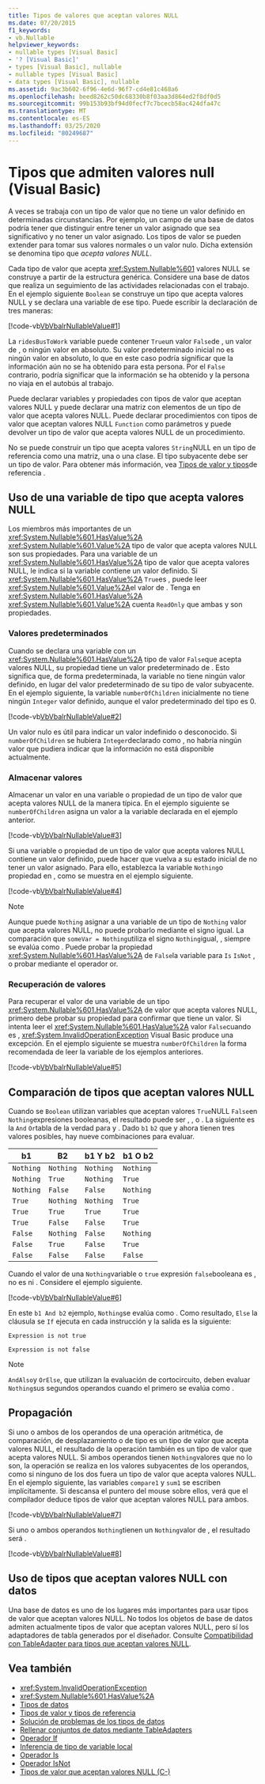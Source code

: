 ```yaml
---
title: Tipos de valores que aceptan valores NULL
ms.date: 07/20/2015
f1_keywords:
- vb.Nullable
helpviewer_keywords:
- nullable types [Visual Basic]
- '? [Visual Basic]'
- types [Visual Basic], nullable
- nullable types [Visual Basic]
- data types [Visual Basic], nullable
ms.assetid: 9ac3b602-6f96-4e6d-96f7-cd4e81c468a6
ms.openlocfilehash: beed8262c50dc68330b8f03aa3d864ed2f8df0d5
ms.sourcegitcommit: 99b153b93bf94d0fecf7c7bcecb58ac424dfa47c
ms.translationtype: MT
ms.contentlocale: es-ES
ms.lasthandoff: 03/25/2020
ms.locfileid: "80249687"
---
```

# <a name="nullable-value-types-visual-basic"></a>Tipos que admiten valores null (Visual Basic)

A veces se trabaja con un tipo de valor que no tiene un valor definido en determinadas circunstancias. Por ejemplo, un campo de una base de datos podría tener que distinguir entre tener un valor asignado que sea significativo y no tener un valor asignado. Los tipos de valor se pueden extender para tomar sus valores normales o un valor nulo. Dicha extensión se denomina tipo que *acepta valores NULL*.

Cada tipo de valor que acepta <xref:System.Nullable%601> valores NULL se construye a partir de la estructura genérica. Considere una base de datos que realiza un seguimiento de las actividades relacionadas con el trabajo. En el ejemplo siguiente `Boolean` se construye un tipo que acepta valores NULL y se declara una variable de ese tipo. Puede escribir la declaración de tres maneras:

[!code-vb[VbVbalrNullableValue#1](../../../../../samples/snippets/visualbasic/VS_Snippets_VBCSharp/VbVbalrNullableValue/VB/Class1.vb#1)]

La `ridesBusToWork` variable puede contener `True`un valor `False`de , un valor de , o ningún valor en absoluto. Su valor predeterminado inicial no es ningún valor en absoluto, lo que en este caso podría significar que la información aún no se ha obtenido para esta persona. Por el `False` contrario, podría significar que la información se ha obtenido y la persona no viaja en el autobús al trabajo.

Puede declarar variables y propiedades con tipos de valor que aceptan valores NULL y puede declarar una matriz con elementos de un tipo de valor que acepta valores NULL. Puede declarar procedimientos con tipos de valor que aceptan valores NULL `Function` como parámetros y puede devolver un tipo de valor que acepta valores NULL de un procedimiento.

No se puede construir un tipo que acepta valores `String`NULL en un tipo de referencia como una matriz, una o una clase. El tipo subyacente debe ser un tipo de valor. Para obtener más información, vea [Tipos de valor y tipos](value-types-and-reference-types.md)de referencia .

## <a name="using-a-nullable-type-variable"></a>Uso de una variable de tipo que acepta valores NULL

Los miembros más importantes de un <xref:System.Nullable%601.HasValue%2A> <xref:System.Nullable%601.Value%2A> tipo de valor que acepta valores NULL son sus propiedades. Para una variable de un <xref:System.Nullable%601.HasValue%2A> tipo de valor que acepta valores NULL, le indica si la variable contiene un valor definido. Si <xref:System.Nullable%601.HasValue%2A> `True`es , puede leer <xref:System.Nullable%601.Value%2A>el valor de . Tenga en <xref:System.Nullable%601.HasValue%2A> <xref:System.Nullable%601.Value%2A> cuenta `ReadOnly` que ambas y son propiedades.

### <a name="default-values"></a>Valores predeterminados

Cuando se declara una variable con un <xref:System.Nullable%601.HasValue%2A> tipo de valor `False`que acepta valores NULL, su propiedad tiene un valor predeterminado de . Esto significa que, de forma predeterminada, la variable no tiene ningún valor definido, en lugar del valor predeterminado de su tipo de valor subyacente. En el ejemplo siguiente, la variable `numberOfChildren` inicialmente no tiene ningún `Integer` valor definido, aunque el valor predeterminado del tipo es 0.

[!code-vb[VbVbalrNullableValue#2](../../../../../samples/snippets/visualbasic/VS_Snippets_VBCSharp/VbVbalrNullableValue/VB/Class1.vb#2)]

Un valor nulo es útil para indicar un valor indefinido o desconocido. Si `numberOfChildren` se hubiera `Integer`declarado como , no habría ningún valor que pudiera indicar que la información no está disponible actualmente.

### <a name="storing-values"></a>Almacenar valores

Almacenar un valor en una variable o propiedad de un tipo de valor que acepta valores NULL de la manera típica. En el ejemplo siguiente se `numberOfChildren` asigna un valor a la variable declarada en el ejemplo anterior.

[!code-vb[VbVbalrNullableValue#3](../../../../../samples/snippets/visualbasic/VS_Snippets_VBCSharp/VbVbalrNullableValue/VB/Class1.vb#3)]

Si una variable o propiedad de un tipo de valor que acepta valores NULL contiene un valor definido, puede hacer que vuelva a su estado inicial de no tener un valor asignado. Para ello, establezca la variable `Nothing`o propiedad en , como se muestra en el ejemplo siguiente.

[!code-vb[VbVbalrNullableValue#4](../../../../../samples/snippets/visualbasic/VS_Snippets_VBCSharp/VbVbalrNullableValue/VB/Class1.vb#4)]

> [!NOTE]
> Aunque puede `Nothing` asignar a una variable de un tipo de `Nothing` valor que acepta valores NULL, no puede probarlo mediante el signo igual. La comparación que `someVar = Nothing`utiliza el signo `Nothing`igual, , siempre se evalúa como . Puede probar la propiedad <xref:System.Nullable%601.HasValue%2A> de `False`la variable para `Is` `IsNot` , o probar mediante el operador or.

### <a name="retrieving-values"></a>Recuperación de valores

Para recuperar el valor de una variable de un tipo <xref:System.Nullable%601.HasValue%2A> de valor que acepta valores NULL, primero debe probar su propiedad para confirmar que tiene un valor. Si intenta leer el <xref:System.Nullable%601.HasValue%2A> valor `False`cuando es , <xref:System.InvalidOperationException> Visual Basic produce una excepción. En el ejemplo siguiente se muestra `numberOfChildren` la forma recomendada de leer la variable de los ejemplos anteriores.

[!code-vb[VbVbalrNullableValue#5](../../../../../samples/snippets/visualbasic/VS_Snippets_VBCSharp/VbVbalrNullableValue/VB/Class1.vb#5)]

## <a name="comparing-nullable-types"></a>Comparación de tipos que aceptan valores NULL

Cuando se `Boolean` utilizan variables que aceptan valores `True`NULL `False`en `Nothing`expresiones booleanas, el resultado puede ser , , o . La siguiente es la `And` `Or`tabla de la verdad para y . Dado `b1` `b2` que y ahora tienen tres valores posibles, hay nueve combinaciones para evaluar.

|b1|B2|b1 Y b2|b1 O b2|
|--------|--------|---------------|--------------|
|`Nothing`|`Nothing`|`Nothing`|`Nothing`|
|`Nothing`|`True`|`Nothing`|`True`|
|`Nothing`|`False`|`False`|`Nothing`|
|`True`|`Nothing`|`Nothing`|`True`|
|`True`|`True`|`True`|`True`|
|`True`|`False`|`False`|`True`|
|`False`|`Nothing`|`False`|`Nothing`|
|`False`|`True`|`False`|`True`|
|`False`|`False`|`False`|`False`|

Cuando el valor de una `Nothing`variable o `true` expresión `false`booleana es , no es ni . Considere el ejemplo siguiente.

[!code-vb[VbVbalrNullableValue#6](../../../../../samples/snippets/visualbasic/VS_Snippets_VBCSharp/VbVbalrNullableValue/VB/Class1.vb#6)]

En este `b1 And b2` ejemplo, `Nothing`se evalúa como . Como resultado, `Else` la cláusula se `If` ejecuta en cada instrucción y la salida es la siguiente:

`Expression is not true`

`Expression is not false`

> [!NOTE]
> `AndAlso`y `OrElse`, que utilizan la evaluación de cortocircuito, deben evaluar `Nothing`sus segundos operandos cuando el primero se evalúa como .

## <a name="propagation"></a>Propagación

Si uno o ambos de los operandos de una operación aritmética, de comparación, de desplazamiento o de tipo es un tipo de valor que acepta valores NULL, el resultado de la operación también es un tipo de valor que acepta valores NULL. Si ambos operandos tienen `Nothing`valores que no lo son, la operación se realiza en los valores subyacentes de los operandos, como si ninguno de los dos fuera un tipo de valor que acepta valores NULL. En el ejemplo siguiente, las variables `compare1` y `sum1` se escriben implícitamente. Si descansa el puntero del mouse sobre ellos, verá que el compilador deduce tipos de valor que aceptan valores NULL para ambos.

[!code-vb[VbVbalrNullableValue#7](../../../../../samples/snippets/visualbasic/VS_Snippets_VBCSharp/VbVbalrNullableValue/VB/Class1.vb#7)]

Si uno o ambos operandos `Nothing`tienen un `Nothing`valor de , el resultado será .

[!code-vb[VbVbalrNullableValue#8](../../../../../samples/snippets/visualbasic/VS_Snippets_VBCSharp/VbVbalrNullableValue/VB/Class1.vb#8)]

## <a name="using-nullable-types-with-data"></a>Uso de tipos que aceptan valores NULL con datos

Una base de datos es uno de los lugares más importantes para usar tipos de valor que aceptan valores NULL. No todos los objetos de base de datos admiten actualmente tipos de valor que aceptan valores NULL, pero sí los adaptadores de tabla generados por el diseñador. Consulte [Compatibilidad con TableAdapter para tipos que aceptan valores NULL](/visualstudio/data-tools/fill-datasets-by-using-tableadapters#tableadapter-support-for-nullable-types).

## <a name="see-also"></a>Vea también

- <xref:System.InvalidOperationException>
- <xref:System.Nullable%601.HasValue%2A>
- [Tipos de datos](index.md)
- [Tipos de valor y tipos de referencia](value-types-and-reference-types.md)
- [Solución de problemas de los tipos de datos](troubleshooting-data-types.md)
- [Rellenar conjuntos de datos mediante TableAdapters](/visualstudio/data-tools/fill-datasets-by-using-tableadapters)
- [Operador If](../../../language-reference/operators/if-operator.md)
- [Inferencia de tipo de variable local](../variables/local-type-inference.md)
- [Operador Is](../../../language-reference/operators/is-operator.md)
- [Operador IsNot](../../../language-reference/operators/isnot-operator.md)
- [Tipos de valor que aceptan valores NULL (C-)](../../../../csharp/language-reference/builtin-types/nullable-value-types.md)
